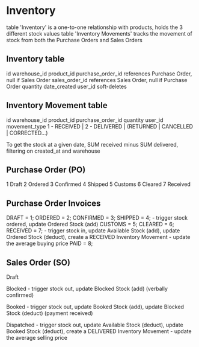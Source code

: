 Inventory
=========

table 'Inventory' is a one-to-one relationship with products, holds the 3 different stock values
table 'Inventory Movements' tracks the movement of stock from both the Purchase Orders and Sales Orders


Inventory table
---------------
id
warehouse_id
product_id
purchase_order_id 	references Purchase Order, null if Sales Order
sales_order_id		references Sales Order, null if Purchase Order
quantity
date_created
user_id
soft-deletes


Inventory Movement table
------------------------
id
warehouse_id
product_id
purchase_order_id
quantity
user_id
movement_type 		1 - RECEIVED | 2 - DELIVERED | (RETURNED | CANCELLED | CORRECTED...)


To get the stock at a given date, SUM received minus SUM delivered, filtering on created_at and warehouse



Purchase Order (PO)
-------------------
1 Draft
2 Ordered
3 Confirmed
4 Shipped
5 Customs
6 Cleared
7 Received

Purchase Order Invoices
-----------------------
DRAFT = 1;
ORDERED = 2;
CONFIRMED = 3;
SHIPPED = 4;		- trigger stock ordered, update Ordered Stock (add)
CUSTOMS = 5;
CLEARED = 6;
RECEIVED = 7;		- trigger stock in, update Available Stock (add), update Ordered Stock (deduct), create a RECEIVED Inventory Movement 
					- update the average buying price
PAID = 8;



Sales Order (SO)
----------------
Draft				

Blocked				- trigger stock out, update Blocked Stock (add) 
(verbally confirmed)

Booked				- trigger stock out, update Booked Stock (add), update Blocked Stock (deduct)
(payment received)

Dispatched			- trigger stock out, update Available Stock (deduct), update Booked Stock (deduct), create a DELIVERED Inventory Movement 
					- update the average selling price

